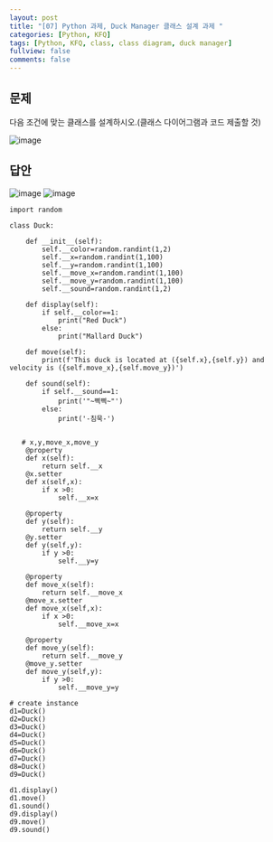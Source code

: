 ```yaml
---
layout: post
title: "[07] Python 과제, Duck Manager 클래스 설계 과제 "
categories: [Python, KFQ]
tags: [Python, KFQ, class, class diagram, duck manager]
fullview: false
comments: false
---
```


## 문제
다음 조건에 맞는 클래스를 설계하시오.(클래스 다이어그램과 코드 제출할 것)

![image](https://user-images.githubusercontent.com/84369912/126754373-d4f9b48d-6c15-4500-a25c-4e29ac28a279.png)


## 답안
![image](https://user-images.githubusercontent.com/84369912/126754403-9c60cf0d-25d7-40b5-8b03-5ff0178968fd.png)
![image](https://user-images.githubusercontent.com/84369912/126754416-aa14674f-9a6d-4d37-834e-e4f9f8bf615c.png)




```
import random

class Duck:
    
    def __init__(self):
        self.__color=random.randint(1,2)
        self.__x=random.randint(1,100)
        self.__y=random.randint(1,100)
        self.__move_x=random.randint(1,100)
        self.__move_y=random.randint(1,100)
        self.__sound=random.randint(1,2)
        
    def display(self):
        if self.__color==1:
            print("Red Duck")
        else:
            print("Mallard Duck")
        
    def move(self):
        print(f'This duck is located at ({self.x},{self.y}) and velocity is ({self.move_x},{self.move_y})')
    
    def sound(self):
        if self.__sound==1:
            print('"~삑삑~"')
        else:
            print('-침묵-')

        
   # x,y,move_x,move_y     
    @property
    def x(self):
        return self.__x
    @x.setter
    def x(self,x):
        if x >0:
            self.__x=x
        
    @property
    def y(self):
        return self.__y
    @y.setter
    def y(self,y):
        if y >0:
            self.__y=y

    @property
    def move_x(self):
        return self.__move_x
    @move_x.setter
    def move_x(self,x):
        if x >0:
            self.__move_x=x
            
    @property
    def move_y(self):
        return self.__move_y
    @move_y.setter
    def move_y(self,y):
        if y >0:
            self.__move_y=y
            
# create instance
d1=Duck()
d2=Duck()
d3=Duck()
d4=Duck()
d5=Duck()
d6=Duck()
d7=Duck()
d8=Duck()
d9=Duck()

d1.display()
d1.move()
d1.sound()
d9.display()
d9.move()
d9.sound()
```